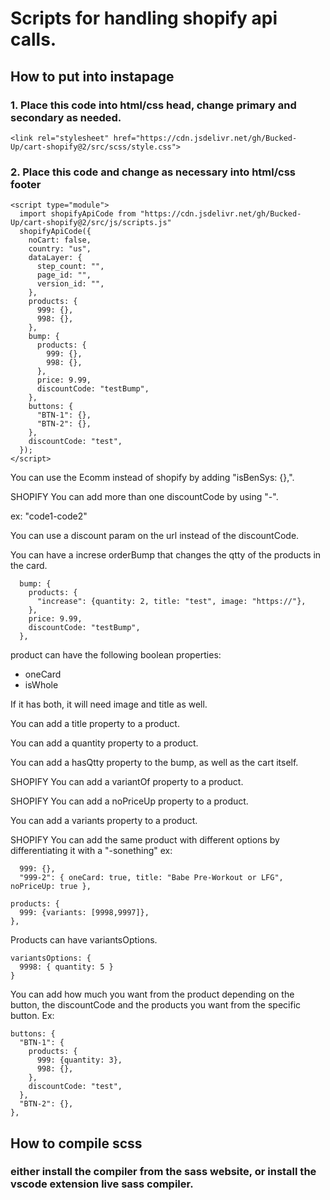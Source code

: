 # Scripts for handling shopify api calls.

## How to put into instapage

### 1. Place this code into html/css head, change primary and secondary as needed.

```
<link rel="stylesheet" href="https://cdn.jsdelivr.net/gh/Bucked-Up/cart-shopify@2/src/scss/style.css">
```

### 2. Place this code and change as necessary into html/css footer

```
<script type="module">
  import shopifyApiCode from "https://cdn.jsdelivr.net/gh/Bucked-Up/cart-shopify@2/src/js/scripts.js"
  shopifyApiCode({
    noCart: false,
    country: "us",
    dataLayer: {
      step_count: "",
      page_id: "",
      version_id: "",
    },
    products: {
      999: {},
      998: {},
    },
    bump: {
      products: {
        999: {},
        998: {},
      },
      price: 9.99,
      discountCode: "testBump",
    },
    buttons: {
      "BTN-1": {},
      "BTN-2": {},
    },
    discountCode: "test",
  });
</script>
```

You can use the Ecomm instead of shopify by adding "isBenSys: {},".

SHOPIFY You can add more than one discountCode by using "-".

ex: "code1-code2"

You can use a discount param on the url instead of the discountCode.

You can have a increse orderBump that changes the qtty of the products in the card.

```
  bump: {
    products: {
      "increase": {quantity: 2, title: "test", image: "https://"},
    },
    price: 9.99,
    discountCode: "testBump",
  },
```

product can have the following boolean properties:

- oneCard
- isWhole

If it has both, it will need image and title as well.

You can add a title property to a product.

You can add a quantity property to a product.

You can add a hasQtty property to the bump, as well as the cart itself.

SHOPIFY You can add a variantOf property to a product.

SHOPIFY You can add a noPriceUp property to a product.

You can add a variants property to a product.

SHOPIFY You can add the same product with different options by differentiating it with a "-sonething"
ex:
```
  999: {},
  "999-2": { oneCard: true, title: "Babe Pre-Workout or LFG", noPriceUp: true },
```

```
products: {
  999: {variants: [9998,9997]},
},
```

Products can have variantsOptions.

```
variantsOptions: {
  9998: { quantity: 5 }
}
```

You can add how much you want from the product depending on the button, the discountCode and the products you want from the specific button. Ex:

```
buttons: {
  "BTN-1": {
    products: {
      999: {quantity: 3},
      998: {},
    },
    discountCode: "test",
  },
  "BTN-2": {},
},
```

## How to compile scss

### either install the compiler from the sass website, or install the vscode extension live sass compiler.
